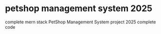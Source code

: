 # petshop management system 2025

complete mern stack PetShop Management System project 2025 complete code
